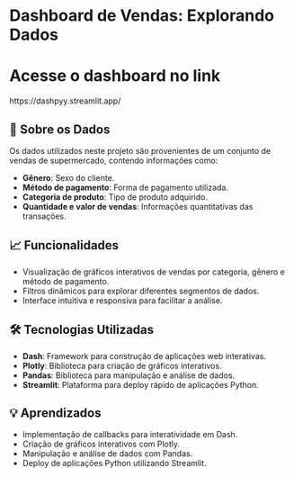 # Dashboard de Vendas: Explorando Dados 

<h1>Acesse o dashboard no link </h1>
https://dashpyy.streamlit.app/

## 📄 Sobre os Dados

Os dados utilizados neste projeto são provenientes de um conjunto de vendas de supermercado, contendo informações como:

- **Gênero**: Sexo do cliente.
- **Método de pagamento**: Forma de pagamento utilizada.
- **Categoria de produto**: Tipo de produto adquirido.
- **Quantidade e valor de vendas**: Informações quantitativas das transações.

## 📈 Funcionalidades

- Visualização de gráficos interativos de vendas por categoria, gênero e método de pagamento.
- Filtros dinâmicos para explorar diferentes segmentos de dados.
- Interface intuitiva e responsiva para facilitar a análise.

## 🛠️ Tecnologias Utilizadas

- **Dash**: Framework para construção de aplicações web interativas.
- **Plotly**: Biblioteca para criação de gráficos interativos.
- **Pandas**: Biblioteca para manipulação e análise de dados.
- **Streamlit**: Plataforma para deploy rápido de aplicações Python.

## 💡 Aprendizados

- Implementação de callbacks para interatividade em Dash.
- Criação de gráficos interativos com Plotly.
- Manipulação e análise de dados com Pandas.
- Deploy de aplicações Python utilizando Streamlit.

